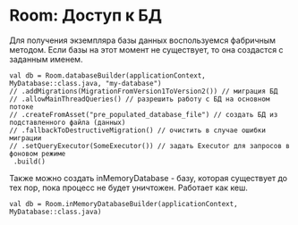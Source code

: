 <h1>Room: Доступ к БД</h1>

<p>Для получения экземпляра базы данных воспользуемся фабричным методом. Если базы на этот момент не существует, то она создастся с заданным именем.</p>

<pre><code>val db = Room.databaseBuilder(applicationContext, MyDatabase::class.java, "my-database")
// .addMigrations(MigrationFromVersion1ToVersion2()) // миграция БД
// .allowMainThreadQueries() // разрешить работу с БД на основном потоке
// .createFromAsset("pre_populated_database_file") // создать БД из подставленного файла (данных)
// .fallbackToDestructiveMigration() // очистить в случае ошибки миграции
// .setQueryExecutor(SomeExecutor()) // задать Executor для запросов в фоновом режиме
 .build()</code></pre>

<p>Также можно создать inMemoryDatabase - базу, которая существует до тех пор, пока процесс не будет уничтожен. Работает как кеш.</p>

<pre><code>val db = Room.inMemoryDatabaseBuilder(applicationContext, MyDatabase::class.java)</code></pre>